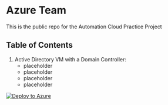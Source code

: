 # Azure Team
This is the public repo for the Automation Cloud Practice Project





## Table of Contents

1. Active Directory VM with a Domain Controller:
    - placeholder 
    - placeholder
    - placeholder
    - placeholder

[![Deploy to Azure](https://aka.ms/deploytoazurebutton)](https://portal.azure.com/#create/Microsoft.Template/uri/https%3A%2F%2Fraw.githubusercontent.com%2FNTT-DATA-Cloud-Transformation%2Fazure-acp-public%2Fmaster%2FPoCDemo%2FActiveDirectory%2Fazuredeploy.json)
